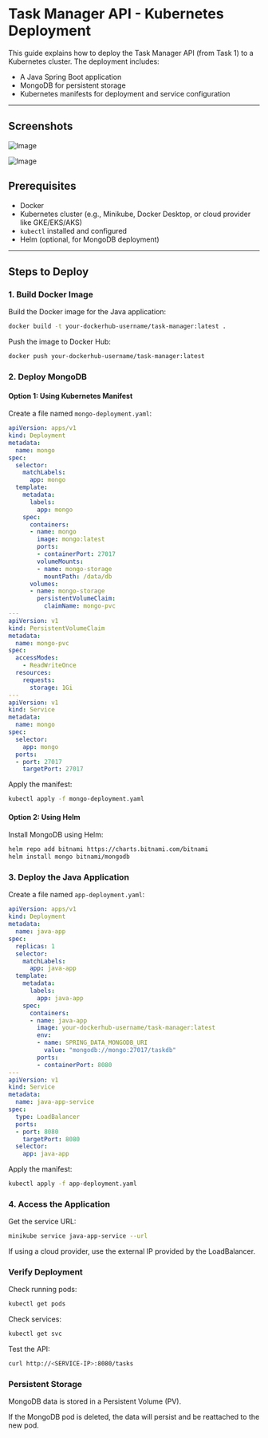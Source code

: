 # Task Manager API - Kubernetes Deployment

This guide explains how to deploy the Task Manager API (from Task 1) to a Kubernetes cluster. The deployment includes:
- A Java Spring Boot application
- MongoDB for persistent storage
- Kubernetes manifests for deployment and service configuration

---

## Screenshots

![Image](https://github.com/user-attachments/assets/22fca908-d5ef-4113-9b0b-b07e03257304)

![Image](https://github.com/user-attachments/assets/6c4814a2-28e0-489a-81a1-7a85664025f4)

## Prerequisites
- Docker
- Kubernetes cluster (e.g., Minikube, Docker Desktop, or cloud provider like GKE/EKS/AKS)
- `kubectl` installed and configured
- Helm (optional, for MongoDB deployment)

---

## Steps to Deploy

### 1. Build Docker Image
Build the Docker image for the Java application:
```bash
docker build -t your-dockerhub-username/task-manager:latest .
```
Push the image to Docker Hub:
```bash
docker push your-dockerhub-username/task-manager:latest
```

### 2. Deploy MongoDB

#### Option 1: Using Kubernetes Manifest
Create a file named `mongo-deployment.yaml`:
```yaml
apiVersion: apps/v1
kind: Deployment
metadata:
  name: mongo
spec:
  selector:
    matchLabels:
      app: mongo
  template:
    metadata:
      labels:
        app: mongo
    spec:
      containers:
      - name: mongo
        image: mongo:latest
        ports:
        - containerPort: 27017
        volumeMounts:
        - name: mongo-storage
          mountPath: /data/db
      volumes:
      - name: mongo-storage
        persistentVolumeClaim:
          claimName: mongo-pvc
---
apiVersion: v1
kind: PersistentVolumeClaim
metadata:
  name: mongo-pvc
spec:
  accessModes:
    - ReadWriteOnce
  resources:
    requests:
      storage: 1Gi
---
apiVersion: v1
kind: Service
metadata:
  name: mongo
spec:
  selector:
    app: mongo
  ports:
  - port: 27017
    targetPort: 27017
```
Apply the manifest:
```bash
kubectl apply -f mongo-deployment.yaml
```

#### Option 2: Using Helm
Install MongoDB using Helm:
```bash
helm repo add bitnami https://charts.bitnami.com/bitnami
helm install mongo bitnami/mongodb
```

### 3. Deploy the Java Application
Create a file named `app-deployment.yaml`:
```yaml
apiVersion: apps/v1
kind: Deployment
metadata:
  name: java-app
spec:
  replicas: 1
  selector:
    matchLabels:
      app: java-app
  template:
    metadata:
      labels:
        app: java-app
    spec:
      containers:
      - name: java-app
        image: your-dockerhub-username/task-manager:latest
        env:
        - name: SPRING_DATA_MONGODB_URI
          value: "mongodb://mongo:27017/taskdb"
        ports:
        - containerPort: 8080
---
apiVersion: v1
kind: Service
metadata:
  name: java-app-service
spec:
  type: LoadBalancer
  ports:
  - port: 8080
    targetPort: 8080
  selector:
    app: java-app
```
Apply the manifest:
```bash
kubectl apply -f app-deployment.yaml
```

### 4. Access the Application
Get the service URL:
```bash
minikube service java-app-service --url
```
If using a cloud provider, use the external IP provided by the LoadBalancer.

### Verify Deployment
Check running pods:
```bash
kubectl get pods
```
Check services:
```bash
kubectl get svc
```
Test the API:
```bash
curl http://<SERVICE-IP>:8080/tasks
```

### Persistent Storage
MongoDB data is stored in a Persistent Volume (PV).

If the MongoDB pod is deleted, the data will persist and be reattached to the new pod.

